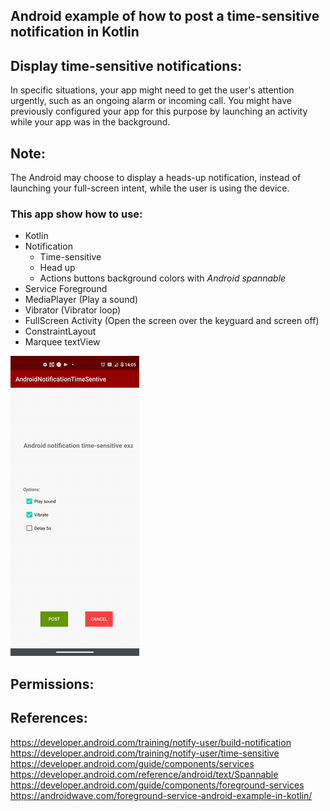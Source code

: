 ## Android example of how to post a time-sensitive notification in Kotlin

## Display time-sensitive notifications:
In specific situations, your app might need to get the user's attention urgently, such as an ongoing alarm or incoming call. You might have previously configured your app for this purpose by launching an activity while your app was in the background.

## Note:
The Android may choose to display a heads-up notification, instead of launching your full-screen intent, while the user is using the device.

### This app show how to use:
* Kotlin
* Notification
    * Time-sensitive
    * Head up
    * Actions buttons background colors with *Android spannable*
* Service Foreground
* MediaPlayer (Play a sound)
* Vibrator (Vibrator loop)
* FullScreen Activity (Open the screen over the keyguard and screen off)
* ConstraintLayout
* Marquee textView

![](notificationGIFF.gif)

## Permissions:
<uses-permission android:name="android.permission.FOREGROUND_SERVICE" />
<uses-permission android:name="android.permission.USE_FULL_SCREEN_INTENT" />
<uses-permission android:name="android.permission.VIBRATE" />

## References:
https://developer.android.com/training/notify-user/build-notification
https://developer.android.com/training/notify-user/time-sensitive
https://developer.android.com/guide/components/services
https://developer.android.com/reference/android/text/Spannable
https://developer.android.com/guide/components/foreground-services
https://androidwave.com/foreground-service-android-example-in-kotlin/

